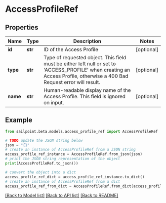 # AccessProfileRef


## Properties

Name | Type | Description | Notes
------------ | ------------- | ------------- | -------------
**id** | **str** | ID of the Access Profile | [optional] 
**type** | **str** | Type of requested object. This field must be either left null or set to &#39;ACCESS_PROFILE&#39; when creating an Access Profile, otherwise a 400 Bad Request error will result. | [optional] 
**name** | **str** | Human-readable display name of the Access Profile. This field is ignored on input. | [optional] 

## Example

```python
from sailpoint.beta.models.access_profile_ref import AccessProfileRef

# TODO update the JSON string below
json = "{}"
# create an instance of AccessProfileRef from a JSON string
access_profile_ref_instance = AccessProfileRef.from_json(json)
# print the JSON string representation of the object
print(AccessProfileRef.to_json())

# convert the object into a dict
access_profile_ref_dict = access_profile_ref_instance.to_dict()
# create an instance of AccessProfileRef from a dict
access_profile_ref_from_dict = AccessProfileRef.from_dict(access_profile_ref_dict)
```
[[Back to Model list]](../README.md#documentation-for-models) [[Back to API list]](../README.md#documentation-for-api-endpoints) [[Back to README]](../README.md)


